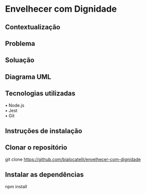 # Envelhecer com Dignidade

## Contextualização

## Problema

## Soluação

## Diagrama UML


## Tecnologias utilizadas 
• Node.js  
• Jest  
• Git  

## Instruções de instalação 

## Clonar o repositório
git clone https://github.com/bialocatelli/envelhecer-com-dignidade

## Instalar as dependências  
npm install  

